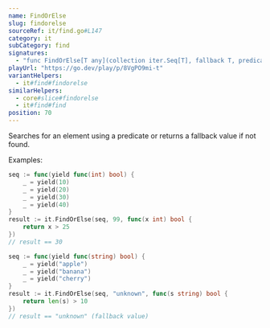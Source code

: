 ```yaml
---
name: FindOrElse
slug: findorelse
sourceRef: it/find.go#L147
category: it
subCategory: find
signatures:
  - "func FindOrElse[T any](collection iter.Seq[T], fallback T, predicate func(item T) bool) T"
playUrl: "https://go.dev/play/p/8VgPO9mi-t"
variantHelpers:
  - it#find#findorelse
similarHelpers:
  - core#slice#findorelse
  - it#find#find
position: 70
---
```


Searches for an element using a predicate or returns a fallback value if not found.

Examples:

```go
seq := func(yield func(int) bool) {
    _ = yield(10)
    _ = yield(20)
    _ = yield(30)
    _ = yield(40)
}
result := it.FindOrElse(seq, 99, func(x int) bool {
    return x > 25
})
// result == 30
```

```go
seq := func(yield func(string) bool) {
    _ = yield("apple")
    _ = yield("banana")
    _ = yield("cherry")
}
result := it.FindOrElse(seq, "unknown", func(s string) bool {
    return len(s) > 10
})
// result == "unknown" (fallback value)
```